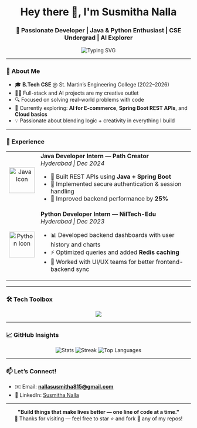<h1 align="center">Hey there 👋, I'm Susmitha Nalla</h1>
<h3 align="center">🚀 Passionate Developer | Java & Python Enthusiast | CSE Undergrad | AI Explorer</h3>

<p align="center">
  <img src="https://readme-typing-svg.demolab.com?font=Fira+Code&weight=500&pause=1000&color=F752A2&center=true&vCenter=true&width=435&lines=Code.+Build.+Debug.+Repeat.;Driven+by+Curiosity+%26+Creativity;Always+Learning+Something+New+%F0%9F%93%9A" alt="Typing SVG" />
</p>

---

### 🧠 About Me

- 🎓 <b>B.Tech CSE</b> @ St. Martin’s Engineering College (2022–2026)  
- 👩‍💻 Full-stack and AI projects are my creative outlet  
- 🔍 Focused on solving real-world problems with code  
- 🎯 Currently exploring: <b>AI for E-commerce</b>, <b>Spring Boot REST APIs</b>, and <b>Cloud basics</b>  
- 💡 Passionate about blending logic + creativity in everything I build  

---

### 💼 Experience

<table>
  <tr>
    <td align="center" width="15%">
      <img src="https://cdn-icons-png.flaticon.com/512/5968/5968282.png" width="70px" alt="Java Icon"/>
    </td>
    <td>
      <b>Java Developer Intern — Path Creator</b><br>
      <i>Hyderabad | Dec 2024</i>
      <ul>
        <li>🔧 Built REST APIs using <b>Java + Spring Boot</b></li>
        <li>🔐 Implemented secure authentication & session handling</li>
        <li>🚀 Improved backend performance by <b>25%</b></li>
      </ul>
    </td>
  </tr>

  <tr>
    <td align="center">
      <img src="https://cdn-icons-png.flaticon.com/512/5968/5968350.png" width="70px" alt="Python Icon"/>
    </td>
    <td>
      <b>Python Developer Intern — NilTech-Edu</b><br>
      <i>Hyderabad | Dec 2023</i>
      <ul>
        <li>📊 Developed backend dashboards with user history and charts</li>
        <li>⚡ Optimized queries and added <b>Redis caching</b></li>
        <li>🤝 Worked with UI/UX teams for better frontend-backend sync</li>
      </ul>
    </td>
  </tr>
</table>

---

### 🛠️ Tech Toolbox

<p align="center">
  <img src="https://skillicons.dev/icons?i=java,python,cpp,c,html,css,js,react,nodejs,flask,spring,mysql,mongodb" />
</p>

---

### 📈 GitHub Insights

<p align="center">
  <img src="https://github-readme-stats.vercel.app/api?username=susmithanalla&show_icons=true&theme=tokyonight" alt="Stats" />
  <img src="https://github-readme-streak-stats.herokuapp.com?user=susmithanalla&theme=tokyonight" alt="Streak" />
  <img src="https://github-readme-stats.vercel.app/api/top-langs/?username=susmithanalla&layout=compact&theme=tokyonight" alt="Top Languages" />
</p>

---

### 📫 Let’s Connect!

- ✉️ Email: **nallasusmitha815@gmail.com**  
- 💼 LinkedIn: [Susmitha Nalla](https://linkedin.com/in/susmitha-nalla-69a649265)

---

<p align="center">
  <b>"Build things that make lives better — one line of code at a time."</b><br>
  💖 Thanks for visiting — feel free to star ⭐ and fork 🍴 any of my repos!
</p>

